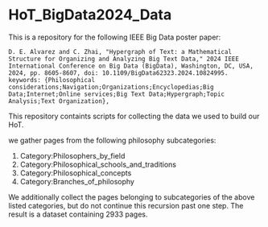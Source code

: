# HoT_BigData2024_Data
This is a repository for the following IEEE Big Data poster paper: 
```
D. E. Alvarez and C. Zhai, "Hypergraph of Text: a Mathematical Structure for Organizing and Analyzing Big Text Data," 2024 IEEE International Conference on Big Data (BigData), Washington, DC, USA, 2024, pp. 8605-8607, doi: 10.1109/BigData62323.2024.10824995.
keywords: {Philosophical considerations;Navigation;Organizations;Encyclopedias;Big Data;Internet;Online services;Big Text Data;Hypergraph;Topic Analysis;Text Organization},
```

This repository containts scripts for collecting the data we used to build our HoT. 

we gather pages from the following philosophy subcategories:
<ol>
  <li>Category:Philosophers_by_field</li>
  <li>Category:Philosophical_schools_and_traditions</li>
  <li>Category:Philosophical_concepts</li>
  <li>Category:Branches_of_philosophy</li>
</ol>

We additionally collect the pages belonging to subcategories of the above listed categories, but do not continue this recursion past one step. The result is a dataset containing 2933 pages. 
